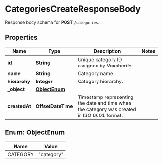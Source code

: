 

# CategoriesCreateResponseBody

Response body schema for **POST** `/categories`.

## Properties

| Name | Type | Description | Notes |
|------------ | ------------- | ------------- | -------------|
|**id** | **String** | Unique category ID assigned by Voucherify. |  |
|**name** | **String** | Category name. |  |
|**hierarchy** | **Integer** | Category hierarchy. |  |
|**_object** | [**ObjectEnum**](#ObjectEnum) |  |  |
|**createdAt** | **OffsetDateTime** | Timestamp representing the date and time when the category was created in ISO 8601 format. |  |



## Enum: ObjectEnum

| Name | Value |
|---- | -----|
| CATEGORY | &quot;category&quot; |




